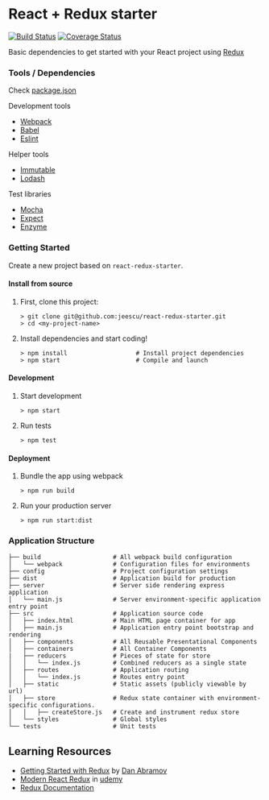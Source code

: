 # React + Redux starter

[![Build Status](https://travis-ci.org/jeescu/react-redux-starter.svg?branch=master,style=flat-square)](https://travis-ci.org/jeescu/react-redux-starter)
[![Coverage Status](https://coveralls.io/repos/github/jeescu/react-redux-starter/badge.svg?branch=master,style=flat-square)](https://coveralls.io/github/jeescu/react-redux-starter?branch=master)

Basic dependencies to get started with your React project using [Redux](http://redux.js.org/)

### Tools / Dependencies

Check [package.json](https://github.com/jeescu/react-redux-starter/blob/master/package.json)

Development tools
* [Webpack](https://webpack.github.io/)
* [Babel](https://babeljs.io/)
* [Eslint](http://eslint.org/docs/user-guide/getting-started)

Helper tools
* [Immutable](https://github.com/facebook/immutable-js)
* [Lodash](https://github.com/lodash/lodash)

Test libraries
* [Mocha](https://mochajs.org/)
* [Expect](https://github.com/mjackson/expect)
* [Enzyme](https://github.com/airbnb/enzyme)

### Getting Started

Create a new project based on `react-redux-starter`.

#### Install from source

1. First, clone this project:

	```
	> git clone git@github.com:jeescu/react-redux-starter.git
	> cd <my-project-name>
	```

2. Install dependencies and start coding!

	```
	> npm install                   # Install project dependencies
	> npm start                     # Compile and launch
	```

#### Development

1. Start development

	```
	> npm start
	```
2. Run tests

	```
	> npm test
	```

#### Deployment

1. Bundle the app using webpack

	```
	> npm run build
	```

2. Run your production server

	```
	> npm run start:dist
	```
	
### Application Structure

```
├── build                    # All webpack build configuration
│   └── webpack              # Configuration files for environments
├── config                   # Project configuration settings
├── dist                     # Application build for production
├── server                   # Server side rendering express application
│   └── main.js              # Server environment-specific application entry point
├── src                      # Application source code
│   ├── index.html           # Main HTML page container for app
│   ├── main.js              # Application entry point bootstrap and rendering
│   ├── components           # All Reusable Presentational Components
│   ├── containers           # All Container Components
|   ├── reducers             # Pieces of state for store
│   │   └── index.js         # Combined reducers as a single state
│   ├── routes               # Application routing
│   │   └── index.js         # Routes entry point
│   ├── static               # Static assets (publicly viewable by url)
│   ├── store                # Redux state container with environment-specific configurations.
│   │   ├── createStore.js   # Create and instrument redux store
│   └── styles               # Global styles
└── tests                    # Unit tests
```

## Learning Resources

* [Getting Started with Redux](https://egghead.io/courses/getting-started-with-redux) by [Dan Abramov](https://github.com/gaearon)
* [Modern React Redux](https://www.udemy.com/react-redux/learn/v4/overview) in [udemy](https://www.udemy.com)
* [Redux Documentation](http://redux.js.org/)
